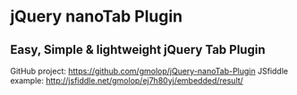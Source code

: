 jQuery nanoTab Plugin
=====================
Easy, Simple & lightweight jQuery Tab Plugin
--------------------------------------------

GitHub project: https://github.com/gmolop/jQuery-nanoTab-Plugin
JSfiddle example: http://jsfiddle.net/gmolop/ej7h80yj/embedded/result/
